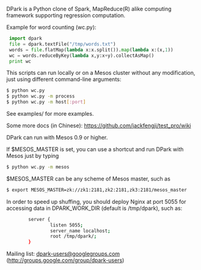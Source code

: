 DPark is a Python clone of Spark, MapReduce(R) alike computing
framework supporting regression computation.

Example for word counting (wc.py):

``` python
 import dpark
 file = dpark.textFile("/tmp/words.txt")
 words = file.flatMap(lambda x:x.split()).map(lambda x:(x,1))
 wc = words.reduceByKey(lambda x,y:x+y).collectAsMap()
 print wc
```

This scripts can run locally or on a Mesos cluster without
any modification, just using different command-line arguments:

``` bash
$ python wc.py
$ python wc.py -m process
$ python wc.py -m host[:port]
```

See examples/ for more examples.

Some more docs (in Chinese): https://github.com/jackfengji/test_pro/wiki

DPark can run with Mesos 0.9 or higher.

If $MESOS_MASTER is set, you can use a shortcut and run DPark with Mesos just by typing
``` bash
$ python wc.py -m mesos
```

$MESOS_MASTER can be any scheme of Mesos master, such as
``` bash
$ export MESOS_MASTER=zk://zk1:2181,zk2:2181,zk3:2181/mesos_master
```

In order to speed up shuffing, you should deploy Nginx at port 5055
for accessing data in DPARK_WORK_DIR (default is /tmp/dpark), such as:

``` bash
        server {
                listen 5055;
                server_name localhost;
                root /tmp/dpark/;
        }
```

Mailing list: dpark-users@googlegroups.com (http://groups.google.com/group/dpark-users)
